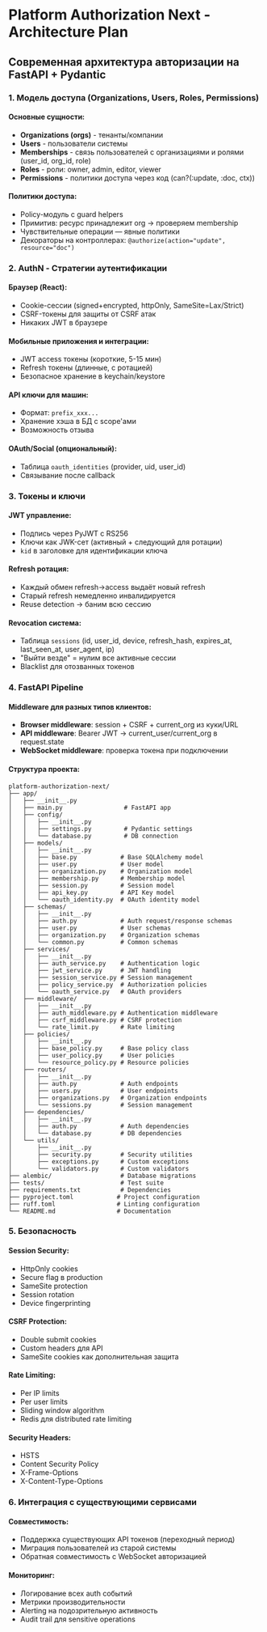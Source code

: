 # Platform Authorization Next - Architecture Plan

## Современная архитектура авторизации на FastAPI + Pydantic

### 1. Модель доступа (Organizations, Users, Roles, Permissions)

#### Основные сущности:
- **Organizations (orgs)** - тенанты/компании
- **Users** - пользователи системы
- **Memberships** - связь пользователей с организациями и ролями (user_id, org_id, role)
- **Roles** - роли: owner, admin, editor, viewer
- **Permissions** - политики доступа через код (can?(:update, :doc, ctx))

#### Политики доступа:
- Policy-модуль с guard helpers
- Примитив: ресурс принадлежит org → проверяем membership
- Чувствительные операции — явные политики
- Декораторы на контроллерах: `@authorize(action="update", resource="doc")`

### 2. AuthN - Стратегии аутентификации

#### Браузер (React):
- Cookie-сессии (signed+encrypted, httpOnly, SameSite=Lax/Strict)
- CSRF-токены для защиты от CSRF атак
- Никаких JWT в браузере

#### Мобильные приложения и интеграции:
- JWT access токены (короткие, 5-15 мин)
- Refresh токены (длинные, с ротацией)
- Безопасное хранение в keychain/keystore

#### API ключи для машин:
- Формат: `prefix_xxx...`
- Хранение хэша в БД с scope'ами
- Возможность отзыва

#### OAuth/Social (опциональный):
- Таблица `oauth_identities` (provider, uid, user_id)
- Связывание после callback

### 3. Токены и ключи

#### JWT управление:
- Подпись через PyJWT с RS256
- Ключи как JWK-сет (активный + следующий для ротации)
- `kid` в заголовке для идентификации ключа

#### Refresh ротация:
- Каждый обмен refresh→access выдаёт новый refresh
- Старый refresh немедленно инвалидируется
- Reuse detection → баним всю сессию

#### Revocation система:
- Таблица `sessions` (id, user_id, device, refresh_hash, expires_at, last_seen_at, user_agent, ip)
- "Выйти везде" = нулим все активные сессии
- Blacklist для отозванных токенов

### 4. FastAPI Pipeline

#### Middleware для разных типов клиентов:
- **Browser middleware**: session + CSRF + current_org из куки/URL
- **API middleware**: Bearer JWT → current_user/current_org в request.state
- **WebSocket middleware**: проверка токена при подключении

#### Структура проекта:
```
platform-authorization-next/
├── app/
│   ├── __init__.py
│   ├── main.py                 # FastAPI app
│   ├── config/
│   │   ├── __init__.py
│   │   ├── settings.py         # Pydantic settings
│   │   └── database.py         # DB connection
│   ├── models/
│   │   ├── __init__.py
│   │   ├── base.py            # Base SQLAlchemy model
│   │   ├── user.py            # User model
│   │   ├── organization.py    # Organization model
│   │   ├── membership.py      # Membership model
│   │   ├── session.py         # Session model
│   │   ├── api_key.py         # API Key model
│   │   └── oauth_identity.py  # OAuth identity model
│   ├── schemas/
│   │   ├── __init__.py
│   │   ├── auth.py            # Auth request/response schemas
│   │   ├── user.py            # User schemas
│   │   ├── organization.py    # Organization schemas
│   │   └── common.py          # Common schemas
│   ├── services/
│   │   ├── __init__.py
│   │   ├── auth_service.py    # Authentication logic
│   │   ├── jwt_service.py     # JWT handling
│   │   ├── session_service.py # Session management
│   │   ├── policy_service.py  # Authorization policies
│   │   └── oauth_service.py   # OAuth providers
│   ├── middleware/
│   │   ├── __init__.py
│   │   ├── auth_middleware.py # Authentication middleware
│   │   ├── csrf_middleware.py # CSRF protection
│   │   └── rate_limit.py      # Rate limiting
│   ├── policies/
│   │   ├── __init__.py
│   │   ├── base_policy.py     # Base policy class
│   │   ├── user_policy.py     # User policies
│   │   └── resource_policy.py # Resource policies
│   ├── routers/
│   │   ├── __init__.py
│   │   ├── auth.py            # Auth endpoints
│   │   ├── users.py           # User endpoints
│   │   ├── organizations.py   # Organization endpoints
│   │   └── sessions.py        # Session management
│   ├── dependencies/
│   │   ├── __init__.py
│   │   ├── auth.py            # Auth dependencies
│   │   └── database.py        # DB dependencies
│   └── utils/
│       ├── __init__.py
│       ├── security.py        # Security utilities
│       ├── exceptions.py      # Custom exceptions
│       └── validators.py      # Custom validators
├── alembic/                   # Database migrations
├── tests/                     # Test suite
├── requirements.txt           # Dependencies
├── pyproject.toml            # Project configuration
├── ruff.toml                 # Linting configuration
└── README.md                 # Documentation
```

### 5. Безопасность

#### Session Security:
- HttpOnly cookies
- Secure flag в production
- SameSite protection
- Session rotation
- Device fingerprinting

#### CSRF Protection:
- Double submit cookies
- Custom headers для API
- SameSite cookies как дополнительная защита

#### Rate Limiting:
- Per IP limits
- Per user limits
- Sliding window algorithm
- Redis для distributed rate limiting

#### Security Headers:
- HSTS
- Content Security Policy
- X-Frame-Options
- X-Content-Type-Options

### 6. Интеграция с существующими сервисами

#### Совместимость:
- Поддержка существующих API токенов (переходный период)
- Миграция пользователей из старой системы
- Обратная совместимость с WebSocket авторизацией

#### Мониторинг:
- Логирование всех auth событий
- Метрики производительности
- Alerting на подозрительную активность
- Audit trail для sensitive operations
